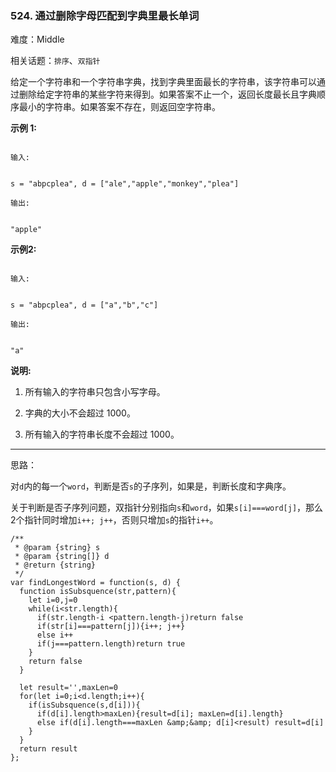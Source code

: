 ### 524. 通过删除字母匹配到字典里最长单词

难度：Middle

相关话题：`排序`、`双指针`

给定一个字符串和一个字符串字典，找到字典里面最长的字符串，该字符串可以通过删除给定字符串的某些字符来得到。如果答案不止一个，返回长度最长且字典顺序最小的字符串。如果答案不存在，则返回空字符串。



**示例 1:** 



```

输入:


s = "abpcplea", d = ["ale","apple","monkey","plea"]

输出:

 
"apple"
```


**示例2:** 



```

输入:


s = "abpcplea", d = ["a","b","c"]

输出:

 
"a"
```


**说明:** 




1. 所有输入的字符串只包含小写字母。

2. 字典的大小不会超过 1000。

3. 所有输入的字符串长度不会超过 1000。






-----

思路：

对`d`内的每一个`word`，判断是否`s`的子序列，如果是，判断长度和字典序。

关于判断是否子序列问题，双指针分别指向`s`和`word`，如果`s[i]===word[j]`，那么2个指针同时增加`i++; j++`，否则只增加`s`的指针`i++`。
```
/**
 * @param {string} s
 * @param {string[]} d
 * @return {string}
 */
var findLongestWord = function(s, d) {
  function isSubsquence(str,pattern){
    let i=0,j=0
    while(i<str.length){
      if(str.length-i <pattern.length-j)return false
      if(str[i]===pattern[j]){i++; j++}
      else i++
      if(j===pattern.length)return true            
    }
    return false
  }

  let result='',maxLen=0
  for(let i=0;i<d.length;i++){
    if(isSubsquence(s,d[i])){
      if(d[i].length>maxLen){result=d[i]; maxLen=d[i].length}
      else if(d[i].length===maxLen &amp;&amp; d[i]<result) result=d[i]
    }
  }
  return result
};
```

